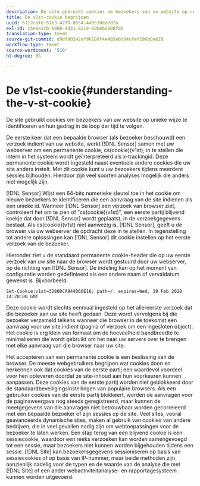 ```yaml
---
description: De site gebruikt cookies om bezoekers van uw website op unieke wijze te identificeren en hun gedrag in de loop der tijd te volgen.
title: De v1st-cookie begrijpen
uuid: 6112cafe-51e3-42f0-8554-4a653dea782a
exl-id: c5e8e1cb-686b-4d31-821e-60beb2808f80
translation-type: tm+mt
source-git-commit: d9df90242ef96188f4e4b5e6d04cfef196b0a628
workflow-type: tm+mt
source-wordcount: '510'
ht-degree: 0%

---
```


# De v1st-cookie{#understanding-the-v-st-cookie}

De site gebruikt cookies om bezoekers van uw website op unieke wijze te identificeren en hun gedrag in de loop der tijd te volgen.

De eerste keer dat een bepaalde browser (als bezoeker beschouwd) een verzoek indient van uw website, werkt [!DNL Sensor] samen met uw webserver om een permanente cookie, cs(cookie)(v1st), in te stellen die intern in het systeem wordt geïnterpreteerd als x-trackingid. Deze permanente cookie wordt ingesteld naast eventuele andere cookies die uw site anders instelt. Met dit cookie kunt u uw bezoekers tijdens meerdere sessies bijhouden. Hierdoor zijn veel soorten analyses mogelijk die anders niet mogelijk zijn.

[!DNL Sensor] Wijst een 64-bits numerieke sleutel toe in het cookie om nieuwe bezoekers te identificeren die een aanvraag van de site indienen als een unieke id. Wanneer [!DNL Sensor] een verzoek van browser ziet, controleert het om te zien of &quot;cs(cookie)(v1st)&quot;, een eerste partij blijvend koekje dat door [!DNL Sensor] wordt geplaatst, in de verzoekgegevens bestaat. Als cs(cookie)(v1st) niet aanwezig is, [!DNL Sensor], geeft u de browser via uw webserver de opdracht deze in te stellen. In tegenstelling tot andere oplossingen kan [!DNL Sensor] dit cookie instellen op het eerste verzoek van de bezoeker.

Hieronder ziet u de standaard permanente cookie-header die op uw eerste verzoek van uw site naar de browser wordt gestuurd door uw webserver, op de richting van [!DNL Sensor]. De indeling kan op het moment van configuratie worden gedefinieerd als een andere naam of vervaldatum gewenst is. Bijvoorbeeld:

```
Set-Cookie:v1st=3D80DCA944D60E16; path=/; expires=Wed, 19 Feb 2020 14:28:00 GMT
```

Deze cookie wordt slechts eenmaal ingesteld op het allereerste verzoek dat die bezoeker aan uw site heeft gedaan. Deze wordt vervolgens bij die bezoeker verzameld telkens wanneer die browser in de toekomst een aanvraag voor uw site indient (pagina of verzoek om een ingesloten object). Het cookie is erg klein van formaat om de hoeveelheid bandbreedte te minimaliseren die wordt gebruikt om het naar uw servers over te brengen met elke aanvraag van die browser naar uw site.

Het accepteren van een permanente cookie is een beslissing van de browser. De meeste webgebruikers begrijpen wat cookies doen en herkennen ook dat cookies van de eerste partij een waardevol voordeel voor hen opleveren doordat ze site-inhoud aan hun voorkeuren kunnen aanpassen. Deze cookies van de eerste partij worden niet geblokkeerd door de standaardbeveiligingsinstellingen van populaire browsers. Als een gebruiker cookies van de eerste partij blokkeert, worden de aanvragen voor de paginaweergave nog steeds geregistreerd, maar kunnen de meetgegevens van die aanvragen niet betrouwbaar worden gecorreleerd met een bepaalde bezoeker of zijn sessies op de site. Veel sites, vooral geavanceerde dynamische sites, maken al gebruik van cookies van andere bedrijven, die in veel gevallen nodig zijn om webtoepassingen voor de bezoeker te laten werken. Een stap terug van een blijvend cookie is een sessiecookie, waardoor een reeks verzoeken kan worden samengevoegd tot een sessie, maar bezoekers niet kunnen worden bijgehouden tijdens een sessie. [!DNL Site] kan bezoekersgegevens sessioniseren op basis van sessiecookies of op basis van IP-nummer, maar beide methoden zijn aanzienlijk nadelig voor de typen en de waarde van de analyse die met  [!DNL Site] of een ander webactiviteitanalyse- en rapportagesysteem kunnen worden uitgevoerd.
